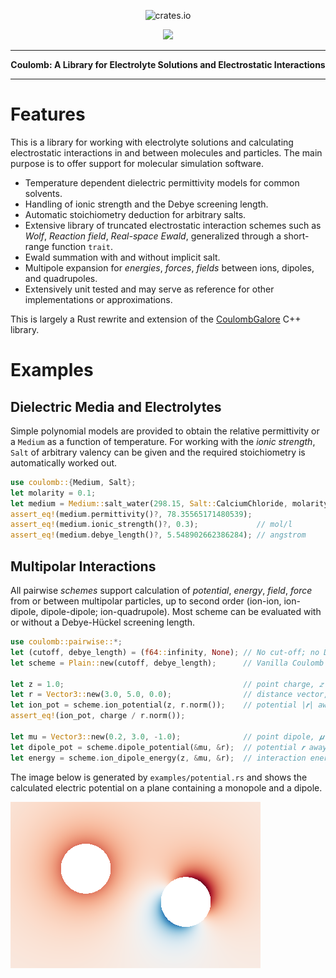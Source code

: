 <p align="center">
  <img src="https://upload.wikimedia.org/wikipedia/commons/thumb/e/ed/VFPt_charges_plus_minus_thumb.svg/440px-VFPt_charges_plus_minus_thumb.svg.png?20200314191255" alt="crates.io", height="200">
</p>
<p align="center">
    <a href="https://opensource.org/licenses/Apache-2.0">
        <img src="https://img.shields.io/badge/License-Apache%202.0-blue.svg">
    </a>
</p>

-----

<p align = "center">
<b>Coulomb: A Library for Electrolyte Solutions and Electrostatic Interactions</b>
</p>

-----

# Features

This is a library for working with electrolyte solutions and calculating electrostatic interactions
in and between molecules and particles.
The main purpose is to offer support for molecular simulation software.

- Temperature dependent dielectric permittivity models for common solvents.
- Handling of ionic strength and the Debye screening length.
- Automatic stoichiometry deduction for arbitrary salts.
- Extensive library of truncated electrostatic interaction schemes such as
  _Wolf_, _Reaction field_, _Real-space Ewald_, generalized through a short-range function `trait`.
- Ewald summation with and without implicit salt.
- Multipole expansion for _energies_, _forces_, _fields_ between ions, dipoles, and quadrupoles.
- Extensively unit tested and may serve as reference for other implementations or approximations.

This is largely a Rust rewrite and extension of the
[CoulombGalore](https://zenodo.org/doi/10.5281/zenodo.3522058) C++ library.

# Examples

## Dielectric Media and Electrolytes

Simple polynomial models are provided to obtain the relative permittivity or a `Medium` as a function
of temperature.
For working with the _ionic strength_, `Salt` of arbitrary valency can be given and the
required stoichiometry is automatically worked out.

~~~ rust
use coulomb::{Medium, Salt};
let molarity = 0.1;
let medium = Medium::salt_water(298.15, Salt::CalciumChloride, molarity);
assert_eq!(medium.permittivity()?, 78.35565171480539);
assert_eq!(medium.ionic_strength()?, 0.3);             // mol/l
assert_eq!(medium.debye_length()?, 5.548902662386284); // angstrom
~~~

## Multipolar Interactions

All pairwise _schemes_ support calculation of _potential_, _energy_, _field_, _force_ from or between multipolar particles, up to second order (ion-ion, ion-dipole, dipole-dipole; ion-quadrupole).
Most scheme can be evaluated with or without a Debye-Hückel screening length.

~~~ rust
use coulomb::pairwise::*;
let (cutoff, debye_length) = (f64::infinity, None); // No cut-off; no Debye screening length
let scheme = Plain::new(cutoff, debye_length);      // Vanilla Coulomb scheme, 𝒮(𝑞)=1

let z = 1.0;                                        // point charge, 𝑧 
let r = Vector3::new(3.0, 5.0, 0.0);                // distance vector, 𝒓
let ion_pot = scheme.ion_potential(z, r.norm());    // potential |𝒓| away from charge 
assert_eq!(ion_pot, charge / r.norm());

let mu = Vector3::new(0.2, 3.0, -1.0);              // point dipole, 𝝁
let dipole_pot = scheme.dipole_potential(&mu, &r);  // potential 𝒓 away from dipole
let energy = scheme.ion_dipole_energy(z, &mu, &r);  // interaction energy assuming 𝒓 = 𝒓(𝜇) - 𝒓(𝑧)
~~~

The image below is generated by `examples/potential.rs` and shows the calculated
electric potential on a plane containing a monopole and a dipole.

![Electric Potential](./assets/potential.png)
